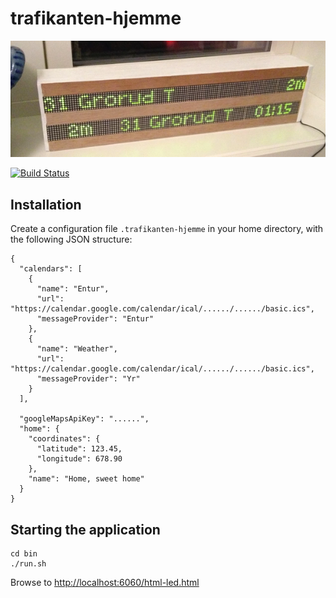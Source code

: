 # trafikanten-hjemme

![Photo](trafikanten-hjemme-liten.png)

[![Build Status](https://travis-ci.org/vramdal/trafikanten-hjemme.svg?branch=dev)](https://travis-ci.org/vramdal/trafikanten-hjemme)

## Installation
Create a configuration file `.trafikanten-hjemme` in your home directory, with the following JSON structure:

```
{
  "calendars": [
    {
      "name": "Entur",
      "url": "https://calendar.google.com/calendar/ical/....../....../basic.ics",
      "messageProvider": "Entur"
    },
    {
      "name": "Weather",
      "url": "https://calendar.google.com/calendar/ical/....../....../basic.ics",
      "messageProvider": "Yr"
    }
  ],

  "googleMapsApiKey": "......",
  "home": {
    "coordinates": {
      "latitude": 123.45,
      "longitude": 678.90
    },
    "name": "Home, sweet home"
  }
}

```


## Starting the application
```
cd bin
./run.sh
```

Browse to [http://localhost:6060/html-led.html](http://localhost:6060/html-led.html)